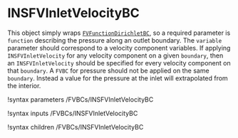 # INSFVInletVelocityBC

This object simply wraps [`FVFunctionDirichletBC`](FVFunctionDirichlet.md), so a
required parameter is `function` describing the pressure along an outlet
boundary. The `variable` parameter should correspond to a velocity component
variables. If applying `INSFVInletVelocity` for any velocity component on a given
`boundary`, then an `INSFVInletVelocity` should be specified for every velocity
component on that `boundary`. A `FVBC` for pressure should not be applied on the
same `boundary`. Instead a value for the pressure at the inlet will extrapolated
from the interior.

!syntax parameters /FVBCs/INSFVInletVelocityBC

!syntax inputs /FVBCs/INSFVInletVelocityBC

!syntax children /FVBCs/INSFVInletVelocityBC
